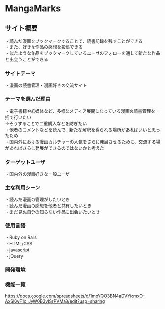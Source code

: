 # MangaMarks

## サイト概要
・読んだ漫画をブックマークすることで、読書記録を残すことができる<br>
・また、好きな作品の感想を投稿できる<br>
・似たような作品をブックマークしているユーザのフォローを通して新たな作品と出会うことができる<br>

### サイトテーマ
・漫画の読書管理・漫画好きの交流サイト

### テーマを選んだ理由
・電子書籍や紙媒体など、多様なメディア展開になっている漫画の読書管理を一括で行いたい<br>
→そうすることで二重購入などを防ぎたい<br>
・他者のコメントなどを読んで、新たな解釈を得られる場所があればいいと思ったため<br>
・国内外における漫画カルチャーの人気をさらに発展させるために、交流する場があればさらに発展ができるのではないかと考えた<br>

### ターゲットユーザ
・国内外の漫画好きな一般ユーザ

### 主な利用シーン
・読んだ漫画の管理がしたいとき<br>
・読んだ漫画の感想を他者と共有したいとき<br>
・まだ見ぬ自分の知らない作品に出会いたいとき<br>

### 使用言語
・Ruby on Rails<br>
・HTML/CSS<br>
・javascript<br>
・jQuery<br>

### 開発環境


### 機能一覧
<https://docs.google.com/spreadsheets/d/1moVQO3BN4aDVYicmxO-AxSKwF1c_JyW0B3vISrPVMa8/edit?usp=sharing>
